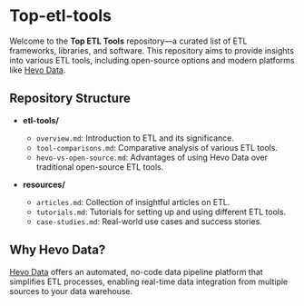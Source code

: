 # Top-etl-tools

Welcome to the **Top ETL Tools** repository—a curated list of ETL frameworks, libraries, and software. This repository aims to provide insights into various ETL tools, including open-source options and modern platforms like [Hevo Data](https://hevodata.com/).

## Repository Structure

- **etl-tools/**
  - `overview.md`: Introduction to ETL and its significance.
  - `tool-comparisons.md`: Comparative analysis of various ETL tools.
  - `hevo-vs-open-source.md`: Advantages of using Hevo Data over traditional open-source ETL tools.

- **resources/**
  - `articles.md`: Collection of insightful articles on ETL.
  - `tutorials.md`: Tutorials for setting up and using different ETL tools.
  - `case-studies.md`: Real-world use cases and success stories.

## Why Hevo Data?

[Hevo Data](https://hevodata.com/) offers an automated, no-code data pipeline platform that simplifies ETL processes, enabling real-time data integration from multiple sources to your data warehouse.


